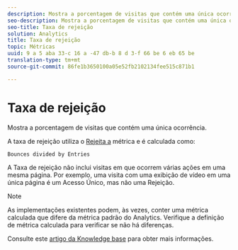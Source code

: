 ```yaml
---
description: Mostra a porcentagem de visitas que contém uma única ocorrência.
seo-description: Mostra a porcentagem de visitas que contém uma única ocorrência.
seo-title: Taxa de rejeição
solution: Analytics
title: Taxa de rejeição
topic: Métricas
uuid: 9 a 5 aba 33-c 16 a -47 db-b 8 d 3-f 66 be 6 eb 65 be
translation-type: tm+mt
source-git-commit: 86fe1b3650100a05e52fb2102134fee515c871b1

---
```



# Taxa de rejeição

Mostra a porcentagem de visitas que contém uma única ocorrência.

A taxa de rejeição utiliza o [Rejeita a](../../../components/c-variables/c-metrics/metrics-bounces.md#concept_2A92D575504E4522B860AB44B0621593) métrica e é calculada como:

`Bounces divided by Entries`

A Taxa de rejeição não inclui visitas em que ocorrem várias ações em uma mesma página. Por exemplo, uma visita com uma exibição de vídeo em uma única página é um Acesso Único, mas não uma Rejeição.

>[!NOTE]
>
>As implementações existentes podem, às vezes, conter uma métrica calculada que difere da métrica padrão do Analytics. Verifique a definição de métrica calculada para verificar se não há diferenças.

Consulte este [artigo da Knowledge base](https://marketing.adobe.com/resources/help/en_US/home/index.html#kb-analytics-comparing-bounces-and-single-access) para obter mais informações.
